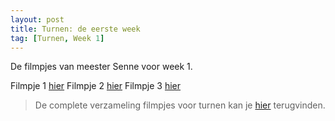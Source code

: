 ```yaml
---
layout: post
title: Turnen: de eerste week
tag: [Turnen, Week 1]
---
```

De filmpjes van meester Senne voor week 1.

Filmpje 1 [hier](https://CloudStation-BJ-IT.fr.quickconnect.to/vs/sharing/h0nQJRsq#!aG9tZV92aWRlby0yOA==)
Filmpje 2 [hier](https://CloudStation-BJ-IT.fr.quickconnect.to/vs/sharing/h0nQJRsq#!aG9tZV92aWRlby0yOQ==)
Filmpje 3 [hier](https://CloudStation-BJ-IT.fr.quickconnect.to/vs/sharing/h0nQJRsq#!aG9tZV92aWRlby0zMA==)

> De complete verzameling filmpjes voor turnen kan je [hier](/Turnen) terugvinden.
